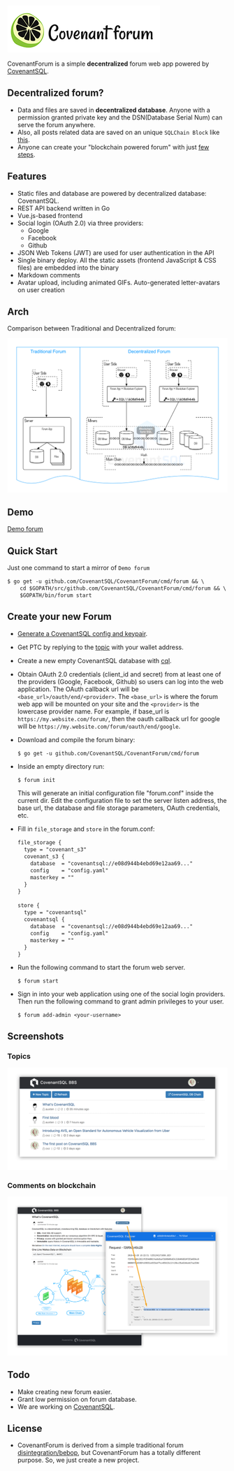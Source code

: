 <img src='logo.png' width='350' title='Decentralized Forum'>
 
CovenantForum is a simple **decentralized** forum web app powered by [CovenantSQL](https://github.com/CovenantSQL/CovenantSQL).

## Decentralized forum?

- Data and files are saved in **decentralized database**. Anyone with a permission granted private key and the DSN(Database Serial Num) can serve the forum anywhere.
- Also, all posts related data are saved on an unique `SQLChain Block` like [this](https://explorer.dbhub.org/dbs/e08d944b4ebd69e12aa69dade1798bb98cea4e2833e55fb6decc1f447fc720a4/requests/f39f9cb46c2821f6354d001fea9a5eaf2b96b06e83c218d46d810f353a039ec8).
- Anyone can create your "blockchain powered forum" with just [few steps](#getting-started).

## Features

- Static files and database are powered by decentralized database: CovenantSQL.
- REST API backend written in Go
- Vue.js-based frontend
- Social login (OAuth 2.0) via three providers:
  - Google
  - Facebook
  - Github
- JSON Web Tokens (JWT) are used for user authentication in the API
- Single binary deploy. All the static assets (frontend JavaScript & CSS files) are embedded into the binary
- Markdown comments
- Avatar upload, including animated GIFs. Auto-generated letter-avatars on user creation
 
## Arch

Comparison between Traditional and Decentralized forum:

![](forum-arch.png)

## Demo 

[Demo forum](https://demo.covenantsql.io/forum/)

## Quick Start 

Just one command to start a mirror of `Demo forum`
```
$ go get -u github.com/CovenantSQL/CovenantForum/cmd/forum && \
    cd $GOPATH/src/github.com/CovenantSQL/CovenantForum/cmd/forum && \
    $GOPATH/bin/forum start
```

## Create your new Forum
  * [Generate a CovenantSQL config and keypair](https://github.com/CovenantSQL/CovenantSQL/wiki/Testnet-Quickstart).
  * Get PTC by replying to the [topic](https://demo.covenantsql.io/forum/#/t/2) with your wallet address. 
  * Create a new empty CovenantSQL database with [cql](https://github.com/CovenantSQL/CovenantSQL/wiki/Testnet-Quickstart#4-create-a-database-using-cli).
  * Obtain OAuth 2.0 credentials (client_id and secret) from at least one of the providers (Google, Facebook, Github) so users can log into the web application. The OAuth callback url will be `<base_url>/oauth/end/<provider>`. The `<base_url>` is where the forum web app will be mounted on your site and the `<provider>` is the lowercase provider name. For example, if base_url is `https://my.website.com/forum/`, then the oauth callback url for google will be `https://my.website.com/forum/oauth/end/google`.
  * Download and compile the forum binary:
    ```
    $ go get -u github.com/CovenantSQL/CovenantForum/cmd/forum
    ```
  * Inside an empty directory run:
    ```
    $ forum init
    ```
    This will generate an initial configuration file "forum.conf" inside the current dir.
    Edit the configuration file to set the server listen address, the base url, the database and file storage parameters, OAuth credentials, etc.

  * Fill in `file_storage` and `store` in the forum.conf:
      ```
      file_storage {
        type = "covenant_s3"
        covenant_s3 {
          database  = "covenantsql://e08d944b4ebd69e12aa69..."
          config    = "config.yaml"
          masterkey = ""
        }
      }
      
      store {
        type = "covenantsql"
        covenantsql {
          database  = "covenantsql://e08d944b4ebd69e12aa69..."
          config    = "config.yaml"
          masterkey = ""
        }
      }
      ```

  * Run the following command to start the forum web server.
    ```
    $ forum start
    ```

  * Sign in into your web application using one of the social login providers.
    Then run the following command to grant admin privileges to your user.
    ```
    $ forum add-admin <your-username>
    ```

## Screenshots

### Topics

![Topics](screenshot-topics.png)

### Comments on blockchain

![Comments](screenshot-link.png)

## Todo

- Make creating new forum easier.
- Grant low permission on forum database.
- We are working on [CovenantSQL](https://github.com/CovenantSQL/CovenantSQL).

## License

- CovenantForum is derived from a simple traditional forum [disintegration/bebop](https://github.com/disintegration/bebop), but CovenantForum has a totally different purpose. So, we just create a new project.
